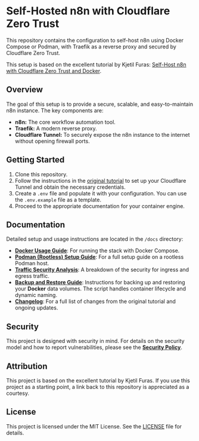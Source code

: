 # Self-Hosted n8n with Cloudflare Zero Trust

This repository contains the configuration to self-host n8n using Docker Compose or Podman, with Traefik as a reverse proxy and secured by Cloudflare Zero Trust.

This setup is based on the excellent tutorial by Kjetil Furas: [Self-Host n8n with Cloudflare Zero Trust and Docker](https://kjetilfuras.com/self-host-n8n-with-cloudflare-zero-trust/).

## Overview

The goal of this setup is to provide a secure, scalable, and easy-to-maintain n8n instance. The key components are:

* **n8n:** The core workflow automation tool.
* **Traefik:** A modern reverse proxy.
* **Cloudflare Tunnel:** To securely expose the n8n instance to the internet without opening firewall ports.

## Getting Started

1. Clone this repository.
2. Follow the instructions in the [original tutorial](https://kjetilfuras.com/self-host-n8n-with-cloudflare-zero-trust/) to set up your Cloudflare Tunnel and obtain the necessary credentials.
3. Create a `.env` file and populate it with your configuration. You can use the `.env.example` file as a template.
4. Proceed to the appropriate documentation for your container engine.

## Documentation

Detailed setup and usage instructions are located in the `/docs` directory:

*   **[Docker Usage Guide](./docs/docker-usage.md)**: For running the stack with Docker Compose.
*   **[Podman (Rootless) Setup Guide](./docs/podman-setup.md)**: For a full setup guide on a rootless Podman host.
*   **[Traffic Security Analysis](./docs/traffic-security-analysis.md)**: A breakdown of the security for ingress and egress traffic.
*   **[Backup and Restore Guide](./docs/backup-and-restore.md)**: Instructions for backing up and restoring your **Docker** data volumes. The script handles container lifecycle and dynamic naming.
*   **[Changelog](./CHANGELOG.md)**: For a full list of changes from the original tutorial and ongoing updates.

## Security

This project is designed with security in mind. For details on the security model and how to report vulnerabilities, please see the **[Security Policy](./SECURITY.md)**.

## Attribution

This project is based on the excellent tutorial by Kjetil Furas. If you use this project as a starting point, a link back to this repository is appreciated as a courtesy.

## License

This project is licensed under the MIT License. See the [LICENSE](./LICENSE) file for details.
